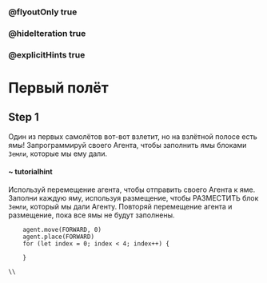 ### @flyoutOnly true
### @hideIteration true
### @explicitHints true

# Первый полёт

## Step 1
Один из первых самолётов вот-вот взлетит, но на взлётной полосе есть ямы! Запрограммируй своего Агента, чтобы заполнить ямы блоками `Земли`, которые мы ему дали.

#### ~ tutorialhint
Используй перемещение агента, чтобы отправить своего Агента к яме. Заполни каждую яму, используя размещение, чтобы РАЗМЕСТИТЬ блок `Земли`, который мы дали Агенту. Повторяй перемещение агента и размещение, пока все ямы не будут заполнены.


```ghost
    agent.move(FORWARD, 0)
    agent.place(FORWARD)
    for (let index = 0; index < 4; index++) {
    	
    }
```
```template
\\
```
```package
```
